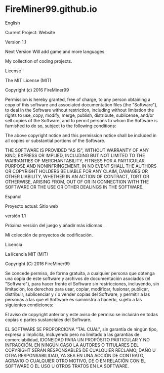 # FireMiner99.github.io

English

Current Project: Website

Version 1.1

Next Version Will add game and more languages.

My collection of coding projects.

License

The MIT License (MIT)

Copyright (c) 2016 FireMiner99

Permission is hereby granted, free of charge, to any person obtaining a copy
of this software and associated documentation files (the "Software"), to deal
in the Software without restriction, including without limitation the rights
to use, copy, modify, merge, publish, distribute, sublicense, and/or sell
copies of the Software, and to permit persons to whom the Software is
furnished to do so, subject to the following conditions:

The above copyright notice and this permission notice shall be included in all
copies or substantial portions of the Software.

THE SOFTWARE IS PROVIDED "AS IS", WITHOUT WARRANTY OF ANY KIND, EXPRESS OR
IMPLIED, INCLUDING BUT NOT LIMITED TO THE WARRANTIES OF MERCHANTABILITY,
FITNESS FOR A PARTICULAR PURPOSE AND NONINFRINGEMENT. IN NO EVENT SHALL THE
AUTHORS OR COPYRIGHT HOLDERS BE LIABLE FOR ANY CLAIM, DAMAGES OR OTHER
LIABILITY, WHETHER IN AN ACTION OF CONTRACT, TORT OR OTHERWISE, ARISING FROM,
OUT OF OR IN CONNECTION WITH THE SOFTWARE OR THE USE OR OTHER DEALINGS IN THE
SOFTWARE.

Español


Proyecto actual: Sitio web

versión 1.1


Próxima versión del juego y añadir más idiomas .

Mi colección de proyectos de codificación.

Licencia

La licencia MIT (MIT)

Copyright (C) 2016 FireMiner99

Se concede permiso, de forma gratuita, a cualquier persona que obtenga una copia
de este software y archivos de documentación asociados (el "Software"), para hacer frente
el Software sin restricciones, incluyendo, sin limitación, los derechos
para usar, copiar, modificar, fusionar, publicar, distribuir, sublicenciar y / o vender
copias del Software, y permitir a las personas a las que el Software es
suministra a hacerlo, sujeto a las siguientes condiciones:

El aviso de copyright anterior y este aviso de permiso se incluirán en todas
copias o partes sustanciales del Software.

EL SOFTWARE SE PROPORCIONA "TAL CUAL", sin garantía de ningún tipo, expresa o
Implícita, incluyendo pero no limitado a las garantías de comerciabilidad,
IDONEIDAD PARA UN PROPÓSITO PARTICULAR Y NO INFRACCIÓN. EN NINGÚN CASO LA
AUTORES O TITULARES DEL COPYRIGHT SERÁN RESPONSABLES DE CUALQUIER RECLAMO, DAÑO U OTRA
RESPONSABILIDAD, YA SEA EN UNA ACCIÓN DE CONTRATO, AGRAVIO O CUALQUIER OTRO MOTIVO,
DE O EN RELACIÓN CON EL SOFTWARE O EL USO U OTROS TRATOS EN LA
SOFTWARE.
